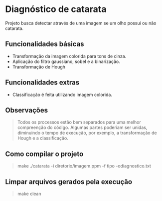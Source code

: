 # Diagnóstico de catarata
Projeto busca detectar através de uma imagem se um olho possui ou não catarata. 

## Funcionalidades básicas
* Transformação da imagem colorida para tons de cinza.
* Aplicação do filtro gaussiano, sobel e a binarização.
* Transformação de Hough

## Funcionalidades extras
* Classificação é feita utilizando imagem colorida. 

## Observações
> Todos os processos estão bem separados para uma melhor compreenção do código. Algumas partes poderiam ser unidas, diminuindo o tempo de execução, por exemplo, a transformação de Hough e a classificação. 

## Como compilar o projeto
> make
> ./catarata​ ​-i​ ​diretorio/imagem.ppm​ -f​ tipo​ -o​​ diagnostico.txt

## Limpar arquivos gerados pela execução
> make clean
